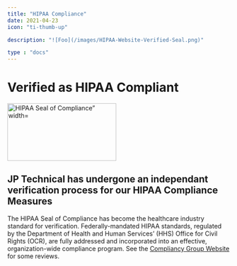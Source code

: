 ```yaml
---
title: "HIPAA Compliance"
date: 2021-04-23
icon: "ti-thumb-up"

description: "![Foo](/images/HIPAA-Website-Verified-Seal.png)"

type : "docs"
---
```

# Verified as HIPAA Compliant

<a href="https://compliancy-group.com/hipaa-compliance-verification" target="_blank" rel="noopener"><img class="aligncenter wp-image-13813" src="https://compliancy-group.com/wp-content/uploads/2020/07/HIPAA-Website-Verified-Seal.png" alt="HIPAA Seal of Compliance” width=" width="246" height="130" /></a>

## JP Technical has undergone an independant verification process for our HIPAA Compliance Measures

The HIPAA Seal of Compliance has become the healthcare industry standard for verification. Federally-mandated HIPAA standards, regulated by the Department of Health and Human Services’ (HHS) Office for Civil Rights (OCR), are fully addressed and incorporated into an effective, organization-wide compliance program. See the [Compliancy Group Website](https://compliancy-group.com/hipaa-case-studies/) for some reviews. 

